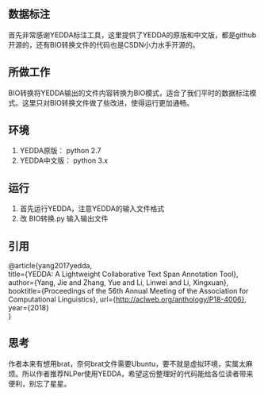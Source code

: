 ## 数据标注
首先非常感谢YEDDA标注工具，这里提供了YEDDA的原版和中文版，都是github开源的，还有BIO转换文件的代码也是CSDN小力水手开源的。
## 所做工作
BIO转换将YEDDA输出的文件内容转换为BIO模式，适合了我们平时的数据标注模式。这里只对BIO转换文件做了些改进，使得运行更加通畅。
## 环境
1. YEDDA原版： python 2.7
2. YEDDA中文版： python 3.x
## 运行
1. 首先运行YEDDA，注意YEDDA的输入文件格式
2. 改 BIO转换.py 输入输出文件

## 引用
@article{yang2017yedda,  
     title={YEDDA: A Lightweight Collaborative Text Span Annotation Tool},  
     author={Yang, Jie and Zhang, Yue and Li, Linwei and Li, Xingxuan},  
     booktitle={Proceedings of the 56th Annual Meeting of the Association for Computational Linguistics},
     url={http://aclweb.org/anthology/P18-4006},
     year={2018}  
    } 

## 思考
作者本来有想用brat，奈何brat文件需要Ubuntu，要不就是虚拟环境，实属太麻烦。所以作者推荐NLPer使用YEDDA，希望这份整理好的代码能给各位读者带来便利，别忘了星星。
